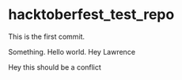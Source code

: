 # hacktoberfest_test_repo

This is the first commit.

Something. Hello world. Hey Lawrence


Hey this should be a conflict
